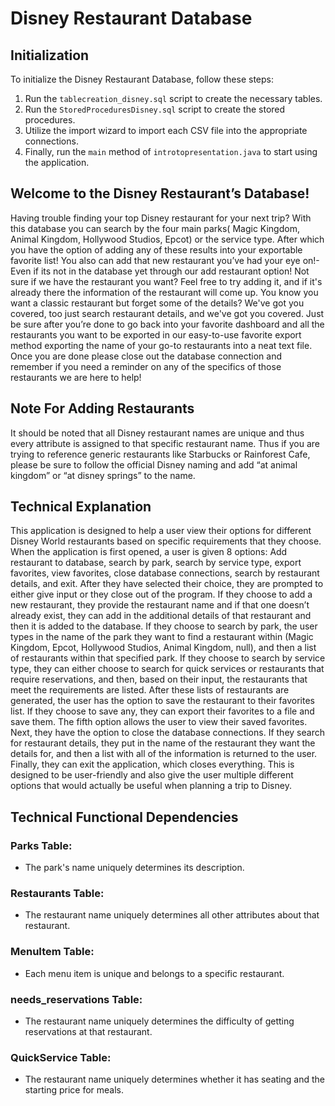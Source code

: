 # Disney Restaurant Database

## Initialization
To initialize the Disney Restaurant Database, follow these steps:
1. Run the `tablecreation_disney.sql` script to create the necessary tables.
2. Run the `StoredProceduresDisney.sql` script to create the stored procedures.
3. Utilize the import wizard to import each CSV file into the appropriate connections.
4. Finally, run the `main` method of `introtopresentation.java` to start using the application.



## Welcome to the Disney Restaurant’s Database! 
Having trouble finding your top Disney restaurant for your next trip? With this database you can search by the four main parks( Magic Kingdom, Animal Kingdom, Hollywood Studios, Epcot) or the service type. After which you have the option of adding any of these results into your exportable favorite list! You also can add that new restaurant you’ve had your eye on!- Even if its not in the database yet through our add restaurant option! Not sure if we have the restaurant you want? Feel free to try adding it, and if it's already there the information of the restaurant will come up. You know you want a classic restaurant but forget some of the details? We've got you covered, too just search restaurant details, and we've got you covered. Just be sure after you’re done to go back into your favorite dashboard and all the restaurants you want to be exported in our easy-to-use favorite export method exporting the name of your go-to restaurants into a neat text file. Once you are done please close out the database connection and remember if you need a reminder on any of the specifics of those restaurants we are here to help! 

## Note For Adding Restaurants

It should be noted that all Disney restaurant names are unique and thus every attribute is assigned to that specific restaurant name. Thus if you are trying to reference generic restaurants like Starbucks or Rainforest Cafe, please be sure to follow the official Disney naming and add “at animal kingdom” or “at disney springs” to the name. 




## Technical Explanation

This application is designed to help a user view their options for different Disney World
restaurants based on specific requirements that they choose. When the application is first
opened, a user is given 8 options: Add restaurant to database, search by park, search by
service type, export favorites, view favorites, close database connections, search by restaurant
details, and exit. After they have selected their choice, they are prompted to either give input or
they close out of the program. If they choose to add a new restaurant, they provide the
restaurant name and if that one doesn’t already exist, they can add in the additional details of
that restaurant and then it is added to the database. If they choose to search by park, the user
types in the name of the park they want to find a restaurant within (Magic Kingdom, Epcot,
Hollywood Studios, Animal Kingdom, null), and then a list of restaurants within that specified
park. If they choose to search by service type, they can either choose to search for quick
services or restaurants that require reservations, and then, based on their input, the restaurants
that meet the requirements are listed. After these lists of restaurants are generated, the user
has the option to save the restaurant to their favorites list. If they choose to save any, they can
export their favorites to a file and save them. The fifth option allows the user to view their saved
favorites. Next, they have the option to close the database connections. If they search
for restaurant details, they put in the name of the restaurant they want the details for, and then a list with all of the information is returned to the user. Finally, they can exit the
application, which closes everything. This is designed to be user-friendly and also give the user
multiple different options that would actually be useful when planning a trip to Disney.

## Technical Functional Dependencies

### Parks Table:
- The park's name uniquely determines its description.

### Restaurants Table:
- The restaurant name uniquely determines all other attributes about that restaurant.

### MenuItem Table:
- Each menu item is unique and belongs to a specific restaurant.

### needs_reservations Table:
- The restaurant name uniquely determines the difficulty of getting reservations at that restaurant.

### QuickService Table:
- The restaurant name uniquely determines whether it has seating and the starting price for meals.

